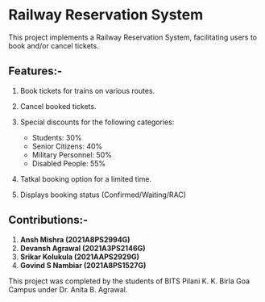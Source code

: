 <h1>Railway Reservation System</h1>

This project implements a Railway Reservation System, facilitating users to book and/or cancel tickets.

<h2>Features:-</h2>

1. Book tickets for trains on various routes.
2. Cancel booked tickets.
3. Special discounts for the following categories:

    - Students: 30%
    - Senior Citizens: 40%
    - Military Personnel: 50%
    - Disabled People: 55%

4. Tatkal booking option for a limited time.
5. Displays booking status (Confirmed/Waiting/RAC)


<h2>Contributions:- </h2>

1. **Ansh Mishra (2021A8PS2994G)**
2. **Devansh Agrawal (2021A3PS2146G)**
3. **Srikar Kolukula (2021AAPS2929G)**
4. **Govind S Nambiar (2021A8PS1527G)**
   
This project was completed by the students of BITS Pilani K. K. Birla Goa Campus under Dr. Anita B. Agrawal.


